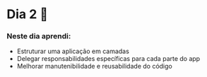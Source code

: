 # Dia 2 📆

### Neste dia aprendi:

* Estruturar uma aplicação em camadas
* Delegar responsabilidades específicas para cada parte do app
* Melhorar manutenibilidade e reusabilidade do código